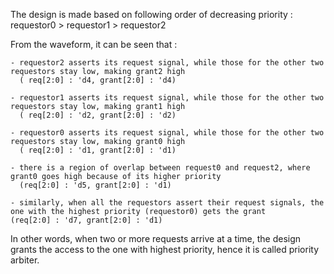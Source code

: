 The design is made based on following order of decreasing priority : requestor0 > requestor1 > requestor2

From the waveform, it can be seen that :

    - requestor2 asserts its request signal, while those for the other two requestors stay low, making grant2 high  
      ( req[2:0] : 'd4, grant[2:0] : 'd4)

    - requestor1 asserts its request signal, while those for the other two requestors stay low, making grant1 high  
      ( req[2:0] : 'd2, grant[2:0] : 'd2)

    - requestor0 asserts its request signal, while those for the other two requestors stay low, making grant0 high  
      ( req[2:0] : 'd1, grant[2:0] : 'd1)

    - there is a region of overlap between request0 and request2, where grant0 goes high because of its higher priority 
      (req[2:0] : 'd5, grant[2:0] : 'd1)

    - similarly, when all the requestors assert their request signals, the one with the highest priority (requestor0) gets the grant 
    (req[2:0] : 'd7, grant[2:0] : 'd1)

In other words, when two or more requests arrive at a time, the design grants the access to the one with highest priority, hence it is called priority arbiter.

